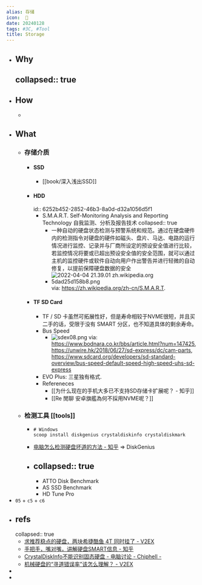 ```yaml
---
alias: 存储
icon:  💾
date: 20240128
tags: #3C, #Tool
title: Storage
---
```


- ## Why
  collapsed:: true
  -
- ## How
  -
- ## What
  - ### 存储介质
    - #### SSD
      - [[book/深入浅出SSD]]
    - #### HDD
      id:: 6252b452-2852-46b3-8a0d-d32a1056d5f1
      - S.M.A.R.T. Self-Monitoring Analysis and Reporting Technology 自我监测、分析及报告技术
        collapsed:: true
        - 一种自动的硬盘状态检测与预警系统和规范。通过在硬盘硬件内的检测指令对硬盘的硬件如磁头、盘片、马达、电路的运行情况进行监控、记录并与厂商所设定的预设安全值进行比较，若监控情况将要或已超出预设安全值的安全范围，就可以通过主机的监控硬件或软件自动向用户作出警告并进行轻微的自动修复，以提前保障硬盘数据的安全
        - ![2022-04-04 21.39.01 zh.wikipedia.org 5dad25d158b8.png](../assets/2022-04-04_21.39.01_zh.wikipedia.org_5dad25d158b8_1649079902319_0.png)
          via: https://zh.wikipedia.org/zh-cn/S.M.A.R.T.
    - #### TF SD Card
      - TF / SD 卡虽然可拓展性好，但是寿命相较于NVME很短，并且买二手的话，受限于没有 SMART 分区，也不知道具体的剩余寿命。
      - Bus Speed
        - ![sdex08.png](../assets/sdex08_1706440111803_0.png)
          via: https://www.bodnara.co.kr/bbs/article.html?num=147425, https://unwire.hk/2018/06/27/sd-express/dc/cam-parts, https://www.sdcard.org/developers/sd-standard-overview/bus-speed-default-speed-high-speed-uhs-sd-express
      - EVO Plus: 三星独有格式.
      - Refereneces
        - [[为什么现在的手机大多已不支持SD存储卡扩展呢？ - 知乎]]
        - [[Re 閒聊 安卓旗艦為何不採用NVME呢？]]
  - ### 检测工具 [[tools]]
    - ```shell
      # Windows
      scoop install diskgenius crystaldiskinfo crystaldiskmark
      ```
    - [电脑怎么检测硬盘坏道的方法 - 知乎](https://zhuanlan.zhihu.com/p/137066637) => DiskGenius
    - collapsed:: true
      ---
      - ATTO Disk Benchmark
      - AS SSD Benchmark
      - HD Tune Pro
- `05` + `c5` + `c6`
- ## refs
  collapsed:: true
  - [求推荐稳点的硬盘，两块希捷酷鱼 4T 同时挂了 - V2EX](https://www.v2ex.com/t/830555)
  - [手把手，嘴对嘴，讲解硬盘SMART信息 - 知乎](https://zhuanlan.zhihu.com/p/165947075)
  - [CrystalDiskInfo不能识别固态硬盘 - 电脑讨论 - Chiphell -](https://www.chiphell.com/thread-1949105-1-1.html)
  - [机械硬盘的“寻道错误率”该怎么理解？ - V2EX](https://www.v2ex.com/t/618015)
-
-